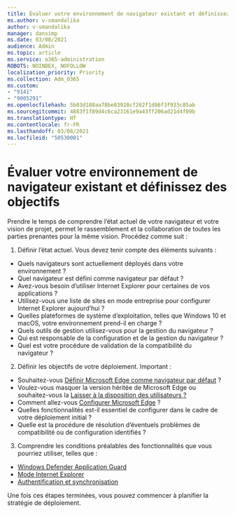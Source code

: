 ```yaml
---
title: Évaluer votre environnement de navigateur existant et définissez des objectifs
ms.author: v-smandalika
author: v-smandalika
manager: dansimp
ms.date: 03/08/2021
audience: Admin
ms.topic: article
ms.service: o365-administration
ROBOTS: NOINDEX, NOFOLLOW
localization_priority: Priority
ms.collection: Adm_O365
ms.custom:
- "9141"
- "9005291"
ms.openlocfilehash: 5b03d188aa78be83928cf262f1d86f3f933c85ab
ms.sourcegitcommit: 4883f1f89d4c6ca23161e9a43ff206ad21d4f09b
ms.translationtype: HT
ms.contentlocale: fr-FR
ms.lasthandoff: 03/08/2021
ms.locfileid: "50530001"
---
```

# <a name="evaluate-your-existing-browser-environment-and-define-goals"></a>Évaluer votre environnement de navigateur existant et définissez des objectifs

Prendre le temps de comprendre l’état actuel de votre navigateur et votre vision de projet, permet le rassemblement et la collaboration de toutes les parties prenantes pour la même vision. Procédez comme suit :

1. Définir l’état actuel. Vous devez tenir compte des éléments suivants :
- Quels navigateurs sont actuellement déployés dans votre environnement ?
- Quel navigateur est défini comme navigateur par défaut ?
- Avez-vous besoin d’utiliser Internet Explorer pour certaines de vos applications ?
- Utilisez-vous une liste de sites en mode entreprise pour configurer Internet Explorer aujourd’hui ?
- Quelles plateformes de système d’exploitation, telles que Windows 10 et macOS, votre environnement prend-il en charge ?
- Quels outils de gestion utilisez-vous pour la gestion du navigateur ?
- Qui est responsable de la configuration et de la gestion du navigateur ?
- Quel est votre procédure de validation de la compatibilité du navigateur ?
2. Définir les objectifs de votre déploiement. Important :
- Souhaitez-vous [Définir Microsoft Edge comme navigateur par défaut](https://docs.microsoft.com/DeployEdge/edge-default-browser) ?
- Voulez-vous masquer la version héritée de Microsoft Edge ou souhaitez-vous la [Laisser à la disposition des utilisateurs ?](https://docs.microsoft.com/DeployEdge/microsoft-edge-sysupdate-access-old-edge)
- Comment allez-vous [Configurer Microsoft Edge](https://docs.microsoft.com/DeployEdge/configure-microsoft-edge) ?
- Quelles fonctionnalités est-il essentiel de configurer dans le cadre de votre déploiement initial ?
- Quelle est la procédure de résolution d’éventuels problèmes de compatibilité ou de configuration identifiés ?
3. Comprendre les conditions préalables des fonctionnalités que vous pourriez utiliser, telles que :
- [Windows Defender Application Guard](https://docs.microsoft.com/windows/security/threat-protection/microsoft-defender-application-guard/reqs-md-app-guard)
- [Mode Internet Explorer](https://docs.microsoft.com/DeployEdge/edge-ie-mode)
- [Authentification et synchronisation](https://docs.microsoft.com/DeployEdge/microsoft-edge-security-identity)

Une fois ces étapes terminées, vous pouvez commencer à planifier la stratégie de déploiement.

